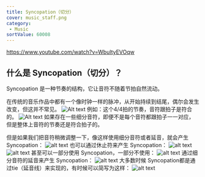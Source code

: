 ```yaml
---
title: Syncopation（切分）
cover: music_staff.png
category:
 - Music
sortValue: 60008
---
```

<https://www.youtube.com/watch?v=WbultyEVOqw>

## 什么是 Syncopation（切分）？

Syncopation 是一种节奏的结构，它让音符不随着节拍自然流动。

在传统的音乐作品中都有一个像时钟一样的脉冲，从开始持续到结尾，偶尔会发生改变，但这并不常见。
![Alt text](image.png)
例如：这个4/4拍的节奏，音符跟拍子是符合的。
![Alt text](image-1.png)
如果存在一些细分音符，即便不是每个音符都跟拍子一一对应，但是整体上音符的节奏还是符合拍子的。

但是如果我们把音符稍微调整一下，像这样使用细分音符或者延音，就会产生 Syncopation：
![alt text](image-2.png)
也可以通过休止符来产生 Syncopation：
![alt text](image-3.png)
![alt text](image-7.png)
甚至可以一部分使用 Syncopation，一部分不使用：
![alt text](image-4.png)
通过细分音符的延音来产生 Syncopation：
![alt text](image-5.png)
大多数时候 Syncopation都是通过tie（延音线）来实现的，有时候可以简写为这样：
![alt text](image-6.png)
